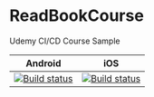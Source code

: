 # ReadBookCourse
Udemy CI/CD Course Sample

|Android|iOS|
|---|---|
|[![Build status](https://build.appcenter.ms/v0.1/apps/365c28e2-c9c2-4e96-b77d-467635175738/branches/dev/badge)](https://appcenter.ms)|[![Build status](https://build.appcenter.ms/v0.1/apps/3943bb81-0292-4833-b165-94fea4475b66/branches/dev/badge)](https://appcenter.ms)|
